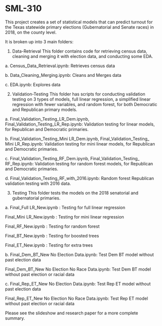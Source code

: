 # SML-310

This project creates a set of statistical models that can predict turnout for the Texas statewide primary elections (Gubernatorial and Senate races) in 2018, on the county level. 

It is broken up into 3 main folders:
1. Data-Retrieval
This folder contains code for retrieving census data, cleaning and merging it with election data, and conducting some EDA.

  a. Census_Data_Retrieval.ipynb: Retrieves census data
  
  b. Data_Cleaning_Merging.ipynb: Cleans and Merges data

  c. EDA.ipynb: Explores data


2. Validation-Testing
This folder has scripts for conducting validation testing on 3 types of models, full linear regression, a simplified linear regression with fewer variables, and random forest, for both Democratic and Republican primary models.

  a. Final_Validation_Testing_LR_Dem.ipynb, Final_Validation_Testing_LR_Rep.ipynb: Validation testing for linear models, for Republican and Democratic primaries.

  b. Final_Validation_Testing_Mini LR_Dem.ipynb, Final_Validation_Testing_ Mini LR_Rep.ipynb: Validation testing for mini linear models, for Republican and Democratic primaries.

  c. Final_Validation_Testing_RF_Dem.ipynb, Final_Validation_Testing_ RF_Rep.ipynb: Validation testing for random forest models, for Republican and Democratic primaries.

 d. Final_Validation_Testing_RF_with_2016.ipynb: Random forest Republican validation testing with 2016 data.

 

3. Testing
This folder tests the models on the 2018 senatorial and gubernatorial primaries.

  a. Final_Full LR_New.ipynb : Testing for full linear regression
 
 Final_Mini LR_New.ipynb : Testing for mini linear regression
 
 Final_RF_New.ipynb : Testing for random forest
 
 Final_BT_New.ipynb : Testing for boosted trees
 
 Final_ET_New.ipynb : Testing for extra trees


 b. Final_Dem_BT_New No Election Data.ipynb: Test Dem BT model without past election data
  
  Final_Dem_BT_New No Election No Race Data.ipynb: Test Dem BT model without past election or racial data


 c. Final_Rep_ET_New No Election Data.ipynb: Test Rep ET model without past election data
  
  Final_Rep_ET_New No Election No Race Data.ipynb: Test Rep ET model without past election or racial data






Please see the slideshow and research paper for a more complete summary.
